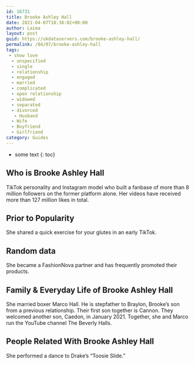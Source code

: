 ```yaml
---
id: 16731
title: Brooke Ashley Hall
date: 2021-04-07T18:38:02+00:00
author: Laima
layout: post
guid: https://ukdataservers.com/brooke-ashley-hall/
permalink: /04/07/brooke-ashley-hall
tags:
 - show love
  - unspecified
  - single
  - relationship
  - engaged
  - married
  - complicated
  - open relationship
  - widowed
  - separated
  - divorced
   - Husband
  - Wife
  - Boyfriend
  - Girlfriend
category: Guides
---
```


* some text
{: toc}


## Who is Brooke Ashley Hall
                  
                  
                  
TikTok personality and Instagram model who built a fanbase of more than 8 million followers on the former platform alone. Her videos have received more than 127 million likes in total.
                  
              
            
              
            
                
                
                
## Prior to Popularity
                  
                  
                  
She shared a quick exercise for your glutes in an early TikTok. 
                  
              
            
              
            
                
                
                
## Random data
                  
                  
                  
She became a FashionNova partner and has frequently promoted their products. 
                  
              
            
              
            
                
                
                
## Family & Everyday Life of Brooke Ashley Hall
                  
                  
                  
She married boxer Marco Hall. He is stepfather to Braylon, Brooke&#8217;s son from a previous relationship. Their first son together is Cannon. They welcomed another son, Caedon, in January 2021. Together, she and Marco run the YouTube channel The Beverly Halls. 
                  
              
            
              
            
                
                
                
## People Related With Brooke Ashley Hall
                  
                  
                  
She performed a dance to Drake&#8217;s &#8220;Toosie Slide.&#8221; 
                  
              
            
              
            
                
              
            
              
              
            
            
              
            
          
          
          